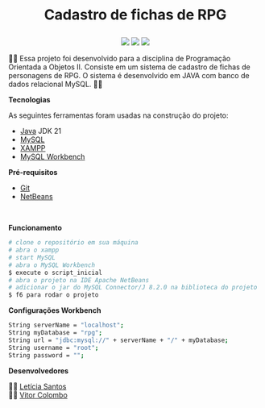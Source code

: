 # <p align="center"> Cadastro de fichas de RPG</p> 

<p align="center">
<img src="https://img.shields.io/badge/Java-ED8B00?style=for-the-badge&logo=openjdk&logoColor=white"/>
<img src="https://img.shields.io/badge/mysql-%2300f.svg?style=for-the-badge&logo=mysql&logoColor=white"/>
<img src="https://img.shields.io/badge/NetBeansIDE-1B6AC6.svg?style=for-the-badge&logo=apache-netbeans-ide&logoColor=white"
</p>

🎲📜 Essa projeto foi desenvolvido para a disciplina de Programação Orientada a Objetos II. Consiste em um sistema de cadastro de fichas de personagens de RPG.
O sistema é desenvolvido em JAVA com banco de dados relacional MySQL. 🎲📜

**Tecnologias** 

As seguintes ferramentas foram usadas na construção do projeto:

- [Java](https://www.oracle.com/br/java/technologies/downloads/#jdk21-windows) JDK 21
- [MySQL](https://www.sqlite.org/index.html)
- [XAMPP](https://www.apachefriends.org/pt_br/index.html)
- [MySQL Workbench](https://dev.mysql.com/downloads/workbench/)

**Pré-requisitos**

* [Git](https://git-scm.com)
* [NetBeans](https://netbeans.apache.org/front/main/download/nb16/)
<br>

**Funcionamento**

```bash
# clone o repositório em sua máquina
# abra o xampp
# start MySQL
# abra o MySQL Workbench
$ execute o script_inicial
# abra o projeto na IDE Apache NetBeans
# adicionar o jar do MySQL Connector/J 8.2.0 na biblioteca do projeto
$ f6 para rodar o projeto
```   

**Configurações Workbench**
```bash
String serverName = "localhost";
String myDatabase = "rpg";
String url = "jdbc:mysql://" + serverName + "/" + myDatabase;
String username = "root";
String password = "";
```   


**Desenvolvedores** 

👩‍💻 [Letícia Santos](https://github.com/leticiasantosgonc)<br>
👨‍💻 [Vitor Colombo](https://github.com/VitorColombo)<br>
